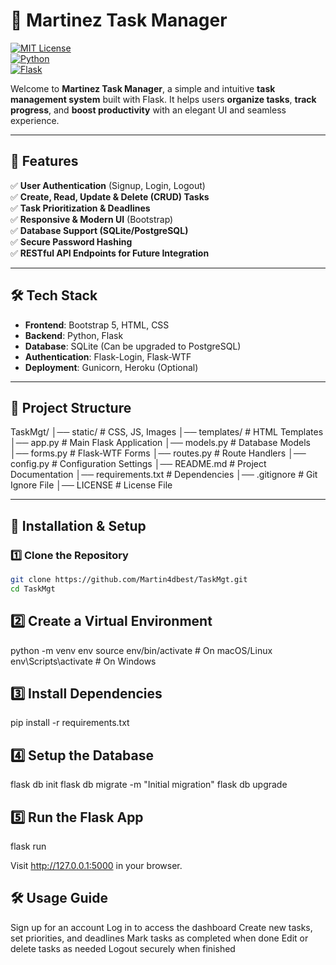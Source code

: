 # 🚀 Martinez Task Manager  

[![MIT License](https://img.shields.io/badge/license-MIT-blue.svg)](LICENSE)  
[![Python](https://img.shields.io/badge/Python-3.9%2B-blue.svg)](https://www.python.org/)  
[![Flask](https://img.shields.io/badge/Flask-2.0+-orange.svg)](https://flask.palletsprojects.com/)  

Welcome to **Martinez Task Manager**, a simple and intuitive **task management system** built with Flask. It helps users **organize tasks**, **track progress**, and **boost productivity** with an elegant UI and seamless experience.

---

## 📌 Features  

✅ **User Authentication** (Signup, Login, Logout)  
✅ **Create, Read, Update & Delete (CRUD) Tasks**  
✅ **Task Prioritization & Deadlines**  
✅ **Responsive & Modern UI** (Bootstrap)  
✅ **Database Support (SQLite/PostgreSQL)**  
✅ **Secure Password Hashing**  
✅ **RESTful API Endpoints for Future Integration**  

---

## 🛠️ Tech Stack  

- **Frontend**: Bootstrap 5, HTML, CSS  
- **Backend**: Python, Flask  
- **Database**: SQLite (Can be upgraded to PostgreSQL)  
- **Authentication**: Flask-Login, Flask-WTF  
- **Deployment**: Gunicorn, Heroku (Optional)  

---

## 📂 Project Structure  

TaskMgt/ │── static/ # CSS, JS, Images │── templates/ # HTML Templates │── app.py # Main Flask Application │── models.py # Database Models │── forms.py # Flask-WTF Forms │── routes.py # Route Handlers │── config.py # Configuration Settings │── README.md # Project Documentation │── requirements.txt # Dependencies │── .gitignore # Git Ignore File │── LICENSE # License File


---

## 🚀 Installation & Setup  

### 1️⃣ Clone the Repository  
```bash
git clone https://github.com/Martin4dbest/TaskMgt.git
cd TaskMgt

```


## 2️⃣ Create a Virtual Environment
python -m venv env
source env/bin/activate   # On macOS/Linux
env\Scripts\activate      # On Windows

## 3️⃣ Install Dependencies
pip install -r requirements.txt

## 4️⃣ Setup the Database
flask db init
flask db migrate -m "Initial migration"
flask db upgrade

## 5️⃣ Run the Flask App
flask run

Visit http://127.0.0.1:5000 in your browser.

## 🛠️ Usage Guide
Sign up for an account
Log in to access the dashboard
Create new tasks, set priorities, and deadlines
Mark tasks as completed when done
Edit or delete tasks as needed
Logout securely when finished


